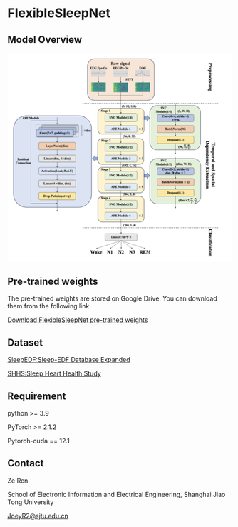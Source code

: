 # FlexibleSleepNet

## Model Overview

![Model Overview.png](https://github.com/Joeyrzz/FlexibleSleepNet/blob/main/Model%20Overview.png)

## Pre-trained weights

The pre-trained weights are stored on Google Drive. You can download them from the following link:

[Download FlexibleSleepNet pre-trained weights](https://drive.google.com/drive/folders/1K0NtJseSqWwUZsN3yU7VkARq3TLDZGNL?usp=sharing)

## Dataset

[SleepEDF:Sleep-EDF Database Expanded](https://www.physionet.org/content/sleep-edfx/1.0.0/)

[SHHS:Sleep Heart Health Study](https://sleepdata.org/datasets/shhs)

## Requirement

python >= 3.9

PyTorch >= 2.1.2

Pytorch-cuda == 12.1

## Contact

Ze Ren

School of Electronic Information and Electrical Engineering, Shanghai Jiao Tong University

JoeyR2@sjtu.edu.cn
